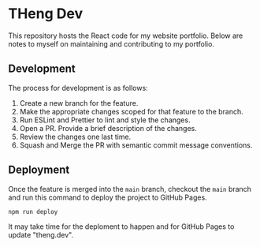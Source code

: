 # THeng Dev

This repository hosts the React code for my website portfolio. Below are notes to myself on maintaining and contributing to my portfolio.

## Development

The process for development is as follows:

1. Create a new branch for the feature.
2. Make the appropriate changes scoped for that feature to the branch.
3. Run ESLint and Prettier to lint and style the changes.
4. Open a PR. Provide a brief description of the changes.
5. Review the changes one last time.
6. Squash and Merge the PR with semantic commit message conventions.

## Deployment

Once the feature is merged into the `main` branch, checkout the `main` branch and run this command to deploy the project to GitHub Pages.

```
npm run deploy
```

It may take time for the deploment to happen and for GitHub Pages to update "theng.dev".
